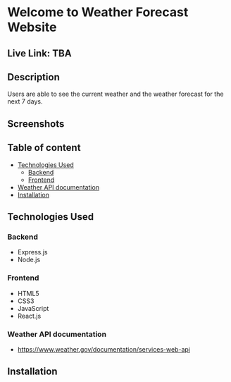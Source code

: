 # Welcome to Weather Forecast Website

## Live Link: TBA

## Description
Users are able to see the current weather and the weather forecast for the next 7 days.

## Screenshots

## Table of content
- [Technologies Used](https://github.com/crespohector/weather-forecast-website/blob/main/README.md#technologies-used)
  - [Backend](https://github.com/crespohector/weather-forecast-website/blob/main/README.md#backend)
  - [Frontend](https://github.com/crespohector/weather-forecast-website/blob/main/README.md#frontend)
- [Weather API documentation](https://github.com/crespohector/weather-forecast-website/blob/main/README.md#weather-api-documentation)
- [Installation](https://github.com/crespohector/weather-forecast-website/blob/main/README.md#installation)


## Technologies Used

### Backend
- Express.js
- Node.js

### Frontend
- HTML5
- CSS3
- JavaScript
- React.js

### Weather API documentation
- https://www.weather.gov/documentation/services-web-api

## Installation 
